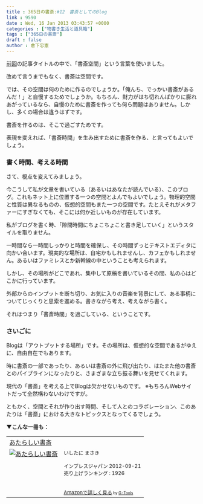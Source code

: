 ```yaml
---
title : 365日の書斎:#12　書斎としてのBlog
link : 9590
date : Wed, 16 Jan 2013 03:43:57 +0000
categories : ["物書き生活と道具箱"]
tags : ["365日の書斎"]
draft : false
author : 倉下忠憲
---
```


<a href="https://rashita.net/blog/?p=9388" target="_blank">前回</a>の記事タイトルの中で、「書斎空間」という言葉を使いました。

改めて言うまでもなく、書斎は空間です。

では、その空間は何のために作るのでしょうか。「俺んち、でっかい書斎があるんだ！」と自慢するためでしょうか。もちろん、財力がはち切れんばかりに膨れあがっているなら、自慢のために書斎を作っても何ら問題はありません。しかし、多くの場合は違うはずです。

書斎を作るのは、そこで過ごすためです。

表現を変えれば、「書斎時間」を生み出すために書斎を作る、と言ってもよいでしょう。

<h3>書く時間、考える時間</h3>
さて、視点を変えてみましょう。

今こうして私が文章を書いている（あるいはあなたが読んでいる）、このブログ。これもネット上に位置する一つの空間とよんでもよいでしょう。物理的空間と性質は異なるものの、仮想的空間もまた一つの空間です。たとえそれがメタファーにすぎなくても、そこには何か近しいものが存在しています。

私がブログを書く時、「隙間時間にちょこちょこと書き足していく」というスタイルを取りません。

一時間なら一時間しっかりと時間を確保し、その時間ずっとテキストエディタに向かい合います。現実的な場所は、自宅かもしれませんし、カフェかもしれません。あるいはファミレスとか新幹線の中ということも考えられます。

しかし、その場所がどこであれ、集中して原稿を書いているその間、私の心はどこかに行っています。

外部からのインプットを断ち切り、お気に入りの音楽を背景にして、ある事柄についてじっくりと思索を進める。書きながら考え、考えながら書く。

それはつまり「書斎時間」を過ごしている、ということです。

<h3>さいごに</h3>
Blogは「アウトプットする場所」です。その場所は、仮想的な空間であるがゆえに、自由自在でもあります。

時に書斎の一部であったり、あるいは書斎の外に飛び出たり、はたまた他の書斎とのパイプラインになったりと、さまざまな立ち振る舞いを見せてくれます。

現代の「書斎」を考える上でBlogは欠かせないものです。
※もちろんWebサイトだって全然構わないわけですが。

ともかく、空間とそれが作り出す時間、そして人とのコラボレーション、このあたりは「書斎」における大きなトピックスとなってくるでしょう。

<strong>▼こんな一冊も：</strong>
<table  border="0" cellpadding="5"><tr><td colspan="2"><a href="http://www.amazon.co.jp/%E3%81%82%E3%81%9F%E3%82%89%E3%81%97%E3%81%84%E6%9B%B8%E6%96%8E-ebook/dp/B009X8GYUK%3FSubscriptionId%3D15SMZCTB9V8NGR2TW082%26tag%3Drashita1000-22%26linkCode%3Dxm2%26camp%3D2025%26creative%3D165953%26creativeASIN%3DB009X8GYUK" target="_blank">あたらしい書斎</a><img src="http://www.assoc-amazon.jp/e/ir?t=rashita1000-22&l=ur2&o=9" width="1" height="1" style="border: none;" alt="" /></td></tr><tr><td valign="top"><a href="http://www.amazon.co.jp/%E3%81%82%E3%81%9F%E3%82%89%E3%81%97%E3%81%84%E6%9B%B8%E6%96%8E-ebook/dp/B009X8GYUK%3FSubscriptionId%3D15SMZCTB9V8NGR2TW082%26tag%3Drashita1000-22%26linkCode%3Dxm2%26camp%3D2025%26creative%3D165953%26creativeASIN%3DB009X8GYUK" target="_blank"><img src="http://ecx.images-amazon.com/images/I/51O2rPwLkvL._SL160_.jpg" border="0" alt="あたらしい書斎" /></a></td><td valign="top"><font size="-1">いしたに まさき <br /><br />インプレスジャパン  2012-09-21<br />売り上げランキング : 1926<br /><br /><br /><a href="http://www.amazon.co.jp/%E3%81%82%E3%81%9F%E3%82%89%E3%81%97%E3%81%84%E6%9B%B8%E6%96%8E-ebook/dp/B009X8GYUK%3FSubscriptionId%3D15SMZCTB9V8NGR2TW082%26tag%3Drashita1000-22%26linkCode%3Dxm2%26camp%3D2025%26creative%3D165953%26creativeASIN%3DB009X8GYUK" target="_blank">Amazonで詳しく見る</a></font><font size="-2"> by <a href="http://www.goodpic.com/mt/aws/index.html" >G-Tools</a></font></td></tr></table>
